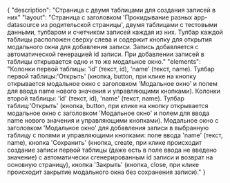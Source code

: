 {
"description": "Страница с двумя таблицами для создания записей в них"
"layout": "Страница с заголовком 'Прокидывание разных app-datasource из родительской страницы', двумя таблицами с тестовыми данными, тулбаром и счетчиком записей каждая из них. Тулбар каждой таблицы расположен сверху слева и содержит кнопку для открытия модального окна для добавления записи. Запись добавляется с автоматической генерацией id записи. При добавлении записей в таблицы открывается одно и то же модальное окно."
"elements": "Колонки первой таблицы: 'id' (текст, id), 'name' (текст, name).
Тулбар первой таблицы:'Открыть' (кнопка, button, при клике на кнопку открывается модальное окно с заголовком 'Модальное окно' и полем для ввода name нового значения и управляющими кнопками).
Колонки второй таблицы: 'id' (текст, id), 'name' (текст, name).
Тулбар таблиц:'Открыть' (кнопка, button, при клике на кнопку открывается модальное окно с заголовком 'Модальное окно' и полем для ввода name нового значения и управляющими кнопками).
Модальное окно с заголовком 'Модальное окно' для добавления записи в выбранную таблицу с полями и управляющими кнопками: поле ввода 'name' (текст, name), 
кнопка 'Сохранить' (кнопка, create, при клике происходит создание записи первой таблицы (даже есть в поле ввода не введено значение) с автоматически сгенерированным id записи и возврат на основную страницу), кнопка 'Закрыть' (кнопка, close, при клике происходит закрытие модального окна без сохранения записи)."
}